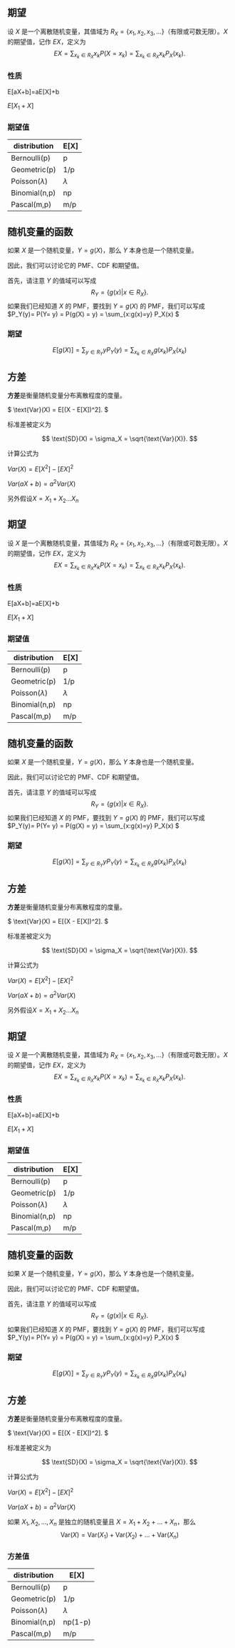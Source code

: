 ## 期望

设 $X$ 是一个离散随机变量，其值域为 $R_X = \{x_1, x_2, x_3, \dots\}$（有限或可数无限）。$X$ 的期望值，记作 $EX$，定义为
$$ EX = \sum_{x_k \in R_X} x_k P(X = x_k) = \sum_{x_k \in R_X} x_k P_X(x_k). $$

###  性质

E[aX+b]=aE[X]+b

$E[X_1+X]$

### 期望值

| distribution       | E[X]      |
| ------------------ | --------- |
| Bernoulli(p)       | p         |
| Geometric(p)       | 1/p       |
| Poisson($\lambda$) | $\lambda$ |
| Binomial(n,p)      | np        |
| Pascal(m,p)        | m/p       |

## 随机变量的函数

如果 $X$ 是一个随机变量，$Y = g(X)$，那么 $Y$ 本身也是一个随机变量。

因此，我们可以讨论它的 PMF、CDF 和期望值。

首先，请注意 $Y$ 的值域可以写成
$$ R_Y = \{g(x)|x \in R_X\}. $$
如果我们已经知道 $X$ 的 PMF，要找到 $Y = g(X)$ 的 PMF，我们可以写成
$P_Y(y)= P(Y= y)  = P(g(X) = y)  = \sum_{x:g(x)=y} P_X(x) $

### 期望

$$ E[g(X)] =\sum_{y \in R_Y} y P_Y(y) = \sum_{x_k \in R_X} g(x_k)P_X(x_k) $$

## 方差

**方差**是衡量随机变量分布离散程度的度量。

$ \text{Var}(X) = E[(X - E[X])^2]. $

标准差被定义为

$$ \text{SD}(X) = \sigma_X = \sqrt{\text{Var}(X)}. $$

计算公式为

$Var(X)=E[X^2] - [EX]^2$

$Var(aX+b)=a^2Var(X)$

另外假设$X=X_1+X_2\dots X_n$

## 期望

设 $X$ 是一个离散随机变量，其值域为 $R_X = \{x_1, x_2, x_3, \dots\}$（有限或可数无限）。$X$ 的期望值，记作 $EX$，定义为
$$ EX = \sum_{x_k \in R_X} x_k P(X = x_k) = \sum_{x_k \in R_X} x_k P_X(x_k). $$

###  性质

E[aX+b]=aE[X]+b

$E[X_1+X]$

### 期望值

| distribution       | E[X]      |
| ------------------ | --------- |
| Bernoulli(p)       | p         |
| Geometric(p)       | 1/p       |
| Poisson($\lambda$) | $\lambda$ |
| Binomial(n,p)      | np        |
| Pascal(m,p)        | m/p       |

## 随机变量的函数

如果 $X$ 是一个随机变量，$Y = g(X)$，那么 $Y$ 本身也是一个随机变量。

因此，我们可以讨论它的 PMF、CDF 和期望值。

首先，请注意 $Y$ 的值域可以写成
$$ R_Y = \{g(x)|x \in R_X\}. $$
如果我们已经知道 $X$ 的 PMF，要找到 $Y = g(X)$ 的 PMF，我们可以写成
$P_Y(y)= P(Y= y)  = P(g(X) = y)  = \sum_{x:g(x)=y} P_X(x) $

### 期望

$$ E[g(X)] =\sum_{y \in R_Y} y P_Y(y) = \sum_{x_k \in R_X} g(x_k)P_X(x_k) $$

## 方差

**方差**是衡量随机变量分布离散程度的度量。

$ \text{Var}(X) = E[(X - E[X])^2]. $

标准差被定义为

$$ \text{SD}(X) = \sigma_X = \sqrt{\text{Var}(X)}. $$

计算公式为

$Var(X)=E[X^2] - [EX]^2$

$Var(aX+b)=a^2Var(X)$

另外假设$X=X_1+X_2\dots X_n$

## 期望

设 $X$ 是一个离散随机变量，其值域为 $R_X = \{x_1, x_2, x_3, \dots\}$（有限或可数无限）。$X$ 的期望值，记作 $EX$，定义为
$$ EX = \sum_{x_k \in R_X} x_k P(X = x_k) = \sum_{x_k \in R_X} x_k P_X(x_k). $$

###  性质

E[aX+b]=aE[X]+b

$E[X_1+X]$

### 期望值

| distribution       | E[X]      |
| ------------------ | --------- |
| Bernoulli(p)       | p         |
| Geometric(p)       | 1/p       |
| Poisson($\lambda$) | $\lambda$ |
| Binomial(n,p)      | np        |
| Pascal(m,p)        | m/p       |

## 随机变量的函数

如果 $X$ 是一个随机变量，$Y = g(X)$，那么 $Y$ 本身也是一个随机变量。

因此，我们可以讨论它的 PMF、CDF 和期望值。

首先，请注意 $Y$ 的值域可以写成
$$ R_Y = \{g(x)|x \in R_X\}. $$
如果我们已经知道 $X$ 的 PMF，要找到 $Y = g(X)$ 的 PMF，我们可以写成
$P_Y(y)= P(Y= y)  = P(g(X) = y)  = \sum_{x:g(x)=y} P_X(x) $

### 期望

$$ E[g(X)] =\sum_{y \in R_Y} y P_Y(y) = \sum_{x_k \in R_X} g(x_k)P_X(x_k) $$

## 方差

**方差**是衡量随机变量分布离散程度的度量。

$ \text{Var}(X) = E[(X - E[X])^2]. $

标准差被定义为

$$ \text{SD}(X) = \sigma_X = \sqrt{\text{Var}(X)}. $$

计算公式为

$Var(X)=E[X^2] - [EX]^2$

$Var(aX+b)=a^2Var(X)$

如果 $X_1, X_2, \dots, X_n$ 是独立的随机变量且 $X = X_1 + X_2 + \dots + X_n$，那么
$$ \text{Var}(X) = \text{Var}(X_1) + \text{Var}(X_2) + \dots + \text{Var}(X_n) $$

### 方差值

| distribution       | E[X]      |
| ------------------ | --------- |
| Bernoulli(p)       | p         |
| Geometric(p)       | 1/p       |
| Poisson($\lambda$) | $\lambda$ |
| Binomial(n,p)      | np(1-p)   |
| Pascal(m,p)        | m/p       |
